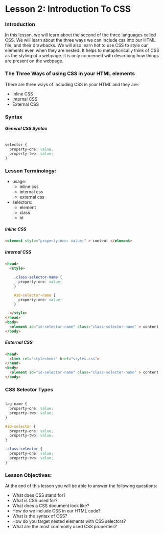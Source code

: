 # Lesson 2: Introduction To CSS

### Introduction
<p>
  In this lesson, we will learn about the second of the three languages called CSS. We will learn about the three ways we can include css into our HTML file, and their drawbacks. We will also learn hot to use CSS to style our elements even when they are nested. It helps to metaphorically think of CSS as the styling of a webpage. it is only concerned with describing how things are present on the webpage.
</p>

### The Three Ways of using CSS in your HTML elements
<p>
  There are three ways of including CSS in your HTML and they are:
</p>

- Inline CSS
- Internal CSS
- External CSS



### Syntax

##### General CSS Syntax

```css

selector {
  property-one: value;
  property-two: value;
}

```

### Lesson Terminology:
- usage: 
  - inline css
  - internal css
  - external css
- selectors: 
  - element
  - class
  - id

##### Inline CSS
```html
<element style="property-one: value;" > content </element>
```


##### Internal CSS
```html
<head>
  <style>

    .class-selector-name {
      property-one: value;
    }

    #id-selector-name {
      property-one: value;
    }

  </style>
</head>
<body>
  <element id="id-selector-name" class="class-selector-name" > content </element>
</body>
```

##### External CSS
```html
<head>
  <link rel="stylesheet" href="styles.css">
</head>
<body>
  <element id="id-selector-name" class="class-selector-name" > content </element>
</body>
```

### CSS Selector Types

```css

tag-name {
  property-one: value;
  property-two: value;
}

#id-selector {
  property-one: value;
  property-two: value;
}

.class-selector {
  property-one: value;
  property-two: value;
}

```
### Lesson Objectives:
At the end of this lesson you will be able to answer the following questions:
- What does CSS stand for?
- What is CSS used for?
- What does a CSS document look like?
- How do we include CSS in our HTML code?
- What is the syntax of CSS?
- How do you target nested elements with CSS selectors?
- What are the most commonly used CSS properties?
